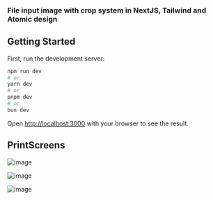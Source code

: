 ### File input image with crop system in NextJS, Tailwind and Atomic design

## Getting Started

First, run the development server:

```bash
npm run dev
# or
yarn dev
# or
pnpm dev
# or
bun dev
```

Open [http://localhost:3000](http://localhost:3000) with your browser to see the result.

## PrintScreens

![image](https://github.com/felipe1181/file-input-image-with-crop-system/assets/31036996/26489147-6211-4570-8bc8-19982df6db7d)


![image](https://github.com/felipe1181/file-input-image-with-crop-system/assets/31036996/b255665a-d450-4ae6-b5a8-b0de9b0170f2)


![image](https://github.com/felipe1181/file-input-image-with-crop-system/assets/31036996/1cd36feb-0f90-4528-a751-073892d20786)
